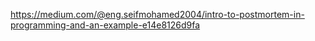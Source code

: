 https://medium.com/@eng.seifmohamed2004/intro-to-postmortem-in-programming-and-an-example-e14e8126d9fa
